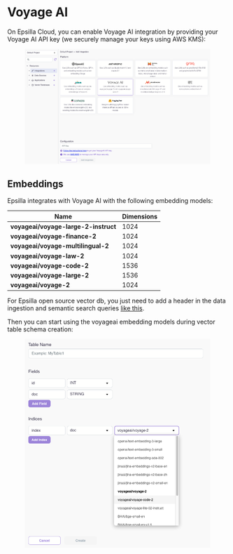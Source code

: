 # Voyage AI

On Epsilla Cloud, you can enable Voyage AI integration by providing your Voyage AI API key (we securely manage your keys using AWS KMS):

<figure><img src="../../.gitbook/assets/Screenshot 2024-05-18 at 8.52.45 AM.png" alt=""><figcaption></figcaption></figure>

## Embeddings

Epsilla integrates with Voyage AI with the following embedding models:

| Name                                 | Dimensions |
|--------------------------------------|------------|
| **voyageai/voyage-large-2-instruct** | 1024       |
| **voyageai/voyage-finance-2**        | 1024       |
| **voyageai/voyage-multilingual-2**   | 1024       |
| **voyageai/voyage-law-2**            | 1024       |
| **voyageai/voyage-code-2**           | 1536       |
| **voyageai/voyage-large-2**          | 1536       |
| **voyageai/voyage-2**                | 1024       |

For Epsilla open source vector db, you just need to add a header in the data ingestion and semantic search queries [like this](../../vector-database/embeddings.md#voyage-ai-embedding).

Then you can start using the voyageai embedding models during vector table schema creation:

<figure><img src="../../.gitbook/assets/Screenshot 2024-01-31 at 12.10.07 PM.png" alt=""><figcaption></figcaption></figure>
